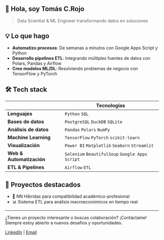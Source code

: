 ## 👋 Hola, soy Tomás C.Rojo
> Data Scientist & ML Engineer transformando datos en soluciones

## 💡 Lo que hago
- **Automatizo procesos**: De semanas a minutos con Google Apps Script y Python
- **Desarrollo pipelines ETL**: Integrando múltiples fuentes de datos con Polars, Pandas y Airflow
- **Creo modelos ML/DL**: Resolviendo problemas de negocio con TensorFlow y PyTorch

## 🛠️ Tech stack
|  | Tecnologías |
|-----------|-------------|
| **Lenguajes** | `Python` `SQL` |
| **Bases de datos** | `PostgreSQL` `DuckDB` `SQLite` |
| **Análisis de datos** | `Pandas` `Polars` `NumPy` |
| **Machine Learning** | `TensorFlow` `PyTorch` `scikit-learn` |
| **Visualización** | `Power BI` `Matplotlib` `Seaborn` `Streamlit` |
| **Web & Automatización** | `Selenium` `BeautifulSoup` `Google Apps Script` |
| **ETL & Pipelines** | `Airflow` `ETL` |

## 🚀 Proyectos destacados
- 🧠 NN Híbridas para compatibilidad académico-profesional
- 📊 Sistema ETL para análisis macroeconómicos en tiempo real

---
¿Tienes un proyecto interesante o buscas colaboración? ¡Contáctame! Siempre estoy abierto a nuevos desafíos y oportunidades.
>
[LinkedIn](https://linkedin.com/in/tommcrojo) | [Email](tomascampoyrojo@gmail.com)
